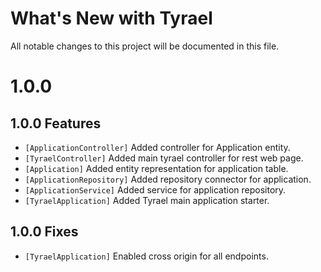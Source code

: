# What's New with Tyrael

All notable changes to this project will be documented in this file.

# 1.0.0

## 1.0.0 Features

- `[ApplicationController]` Added controller for Application entity.
- `[TyraelController]` Added main tyrael controller for rest web page.
- `[Application]` Added entity representation for application table.
- `[ApplicationRepository]` Added repository connector for application.
- `[ApplicationService]` Added service for application repository.
- `[TyraelApplication]` Added Tyrael main application starter.

## 1.0.0 Fixes

- `[TyraelApplication]` Enabled cross origin for all endpoints.
